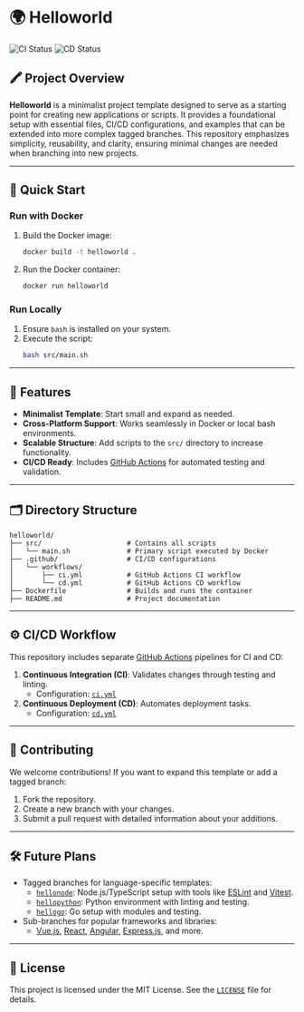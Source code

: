 # 🌍 Helloworld

![CI Status](https://github.com/zpz5HAU-tgc3fgw2xwr/helloworld/actions/workflows/ci.yml/badge.svg)
![CD Status](https://github.com/zpz5HAU-tgc3fgw2xwr/helloworld/actions/workflows/cd.yml/badge.svg)

## 🖍 Project Overview

**Helloworld** is a minimalist project template designed to serve as a starting point for creating new applications or scripts. It provides a foundational setup with essential files, CI/CD configurations, and examples that can be extended into more complex tagged branches. This repository emphasizes simplicity, reusability, and clarity, ensuring minimal changes are needed when branching into new projects.

---

## 🚀 Quick Start

### Run with Docker

1. Build the Docker image:
    ```bash
    docker build -t helloworld .
    ```
2. Run the Docker container:
    ```bash
    docker run helloworld
    ```

### Run Locally

1. Ensure `bash` is installed on your system.
2. Execute the script:
    ```bash
    bash src/main.sh
    ```

---

## 🌟 Features

-   **Minimalist Template**: Start small and expand as needed.
-   **Cross-Platform Support**: Works seamlessly in Docker or local bash environments.
-   **Scalable Structure**: Add scripts to the `src/` directory to increase functionality.
-   **CI/CD Ready**: Includes [GitHub Actions](https://github.com/features/actions) for automated testing and validation.

---

## 🗂️ Directory Structure

```
helloworld/
├── src/                     # Contains all scripts
│   └── main.sh              # Primary script executed by Docker
├── .github/                 # CI/CD configurations
│   └── workflows/
│       ├── ci.yml           # GitHub Actions CI workflow
│       └── cd.yml           # GitHub Actions CD workflow
├── Dockerfile               # Builds and runs the container
├── README.md                # Project documentation
```

---

## ⚙️ CI/CD Workflow

This repository includes separate [GitHub Actions](https://github.com/features/actions) pipelines for CI and CD:

1. **Continuous Integration (CI)**: Validates changes through testing and linting.
    - Configuration: [`ci.yml`](./.github/workflows/ci.yml)
2. **Continuous Deployment (CD)**: Automates deployment tasks.
    - Configuration: [`cd.yml`](./.github/workflows/cd.yml)

---

## 🧡 Contributing

We welcome contributions! If you want to expand this template or add a tagged branch:

1. Fork the repository.
2. Create a new branch with your changes.
3. Submit a pull request with detailed information about your additions.

---

## 🛠️ Future Plans

-   Tagged branches for language-specific templates:
    -   [`hellonode`](https://github.com/zpz5HAU-tgc3fgw2xwr/helloworld/tree/hellonode): Node.js/TypeScript setup with tools like [ESLint](https://eslint.org/) and [Vitest](https://vitest.dev/).
    -   [`hellopython`](https://github.com/zpz5HAU-tgc3fgw2xwr/helloworld/tree/hellopython): Python environment with linting and testing.
    -   [`hellogo`](https://github.com/zpz5HAU-tgc3fgw2xwr/helloworld/tree/hellogo): Go setup with modules and testing.
-   Sub-branches for popular frameworks and libraries:
    -   [Vue.js](https://vuejs.org/), [React](https://reactjs.org/), [Angular](https://angular.io/), [Express.js](https://expressjs.com/), and more.

---

## 📜 License

This project is licensed under the MIT License. See the [`LICENSE`](https://github.com/zpz5HAU-tgc3fgw2xwr/helloworld/blob/main/LICENSE) file for details.
